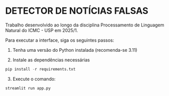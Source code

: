 # DETECTOR DE NOTÍCIAS FALSAS

Trabalho desenvolvido ao longo da disciplina Processamento de Linguagem Natural do ICMC - USP em 2025/1.

Para executar a interface, siga os seguintes passos:

1. Tenha uma versão do Python instalada (recomenda-se 3.11)

2. Instale as dependências necessárias
```python
pip install -r requirements.txt
```

3. Execute o comando:
```python
streamlit run app.py
```
